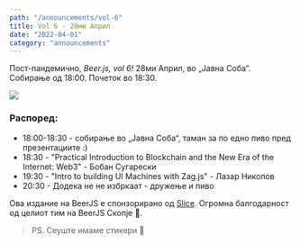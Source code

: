 ```yaml
---
path: "/announcements/vol-6"
title: Vol 6 - 28ми Април
date: "2022-04-01"
category: "announcements"
---
```


Пост-пандемично, _Beer.js, vol 6!_ 28ми Април, во „Јавна Соба“. Собирање од 18:00. Почеток во 18:30. 

<img src="/img/BeerJS_Vol_6.png" />

### Распоред:

* 18:00-18:30 - собирање во „Јавна Соба“, таман за по едно пиво пред презeнтациите :)
* 18:30 - "Practical Introduction to Blockchain and the New Era of the Internet: Web3" - Бобан Сугарески
* 19:30 - "Intro to building UI Machines with Zag.js" - Лазар Николов 
* 20:30 - Додека не не избркаат - дружење и пиво

Ова издание на BeerJS е спонзорирано од [Slice](https://slicelife.com). Огромна балгодарност од целиот тим на BeerJS Скопје 🍻.

> PS. Сеуште имаме стикери 🍺




